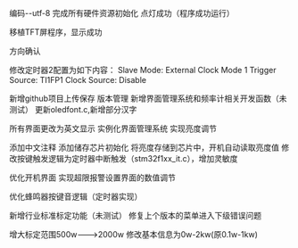 编码--utf-8
完成所有硬件资源初始化
点灯成功（程序成功运行）

移植TFT屏程序，显示成功

方向确认

修改定时器2配置为如下内容：
Slave Mode: External Clock Mode 1
Trigger Source: TI1FP1
Clock Source: Disable

新增github项目上传保存 版本管理
新增界面管理系统和频率计相关开发函数（未测试）
更新oledfont.c,新增部分汉字

所有界面更改为英文显示
实例化界面管理系统
实现亮度调节

添加中文注释
添加储存芯片初始化
将亮度存储到芯片中，开机自动读取亮度值
修改按键触发逻辑为定时器中断触发（stm32f1xx_it.c），增加灵敏度

优化开机界面
实现超限报警设置界面的数值调节

优化蜂鸣器按键音逻辑（定时器实现）

新增行业标准标定功能（未测试）
修复上个版本的菜单进入下级错误问题

增大标定范围500w--->2000w
修改基本信息为0w-2kw(原0.1w-1kw)